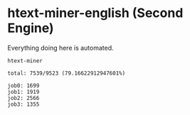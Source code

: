 # htext-miner-english (Second Engine)

Everything doing here is automated.

```
htext-miner

total: 7539/9523 (79.16622912947601%)

job0: 1699
job1: 1919
job2: 2566
job3: 1355
```
